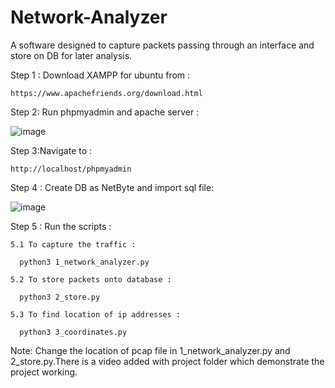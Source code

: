 # Network-Analyzer

A software designed to capture packets passing through an interface and store on DB for later analysis.

Step 1 : Download XAMPP for ubuntu from :
    
    https://www.apachefriends.org/download.html
    
Step 2: Run phpmyadmin and apache server :

![image](https://user-images.githubusercontent.com/43272058/202472017-97f1a3bd-8d08-445c-9caa-d20294f54213.png)

Step 3:Navigate to :
    
    http://localhost/phpmyadmin
    
Step 4 : Create DB as NetByte and import sql file:

![image](https://user-images.githubusercontent.com/43272058/202472438-4232e240-8f3c-45e8-a334-fc9b3a9f1024.png)


Step 5 : Run the scripts :
    
    5.1 To capture the traffic :
    
      python3 1_network_analyzer.py
      
    5.2 To store packets onto database :
      
      python3 2_store.py
      
    5.3 To find location of ip addresses : 
    
      python3 3_coordinates.py
      

Note: Change the location of pcap file in 1_network_analyzer.py and 2_store.py.There is a video added with project folder which demonstrate the project working.
